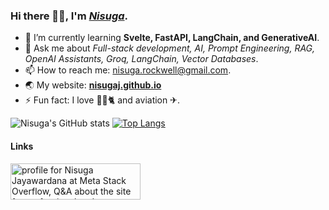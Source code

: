 ### Hi there 👋😀, I'm _[Nisuga](https://nisugaj.github.io/)_.

- 🌱 I’m currently learning **Svelte, FastAPI, LangChain, and GenerativeAI**.
- 💬 Ask me about _Full-stack development, AI, Prompt Engineering, RAG, OpenAI Assistants, Groq, LangChain, Vector Databases_.
- 📫 How to reach me: nisuga.rockwell@gmail.com.
- 🌏 My website: **[nisugaj.github.io](https://nisugaj.github.io/)**
- ⚡ Fun fact: I love 🏸🎶🐈 and aviation ✈.

<!-- - 🔭 I’m currently working on a project  for **Leverage and Showcase** -->
<!-- - 👯 I’m looking to collaborate on **Prosodical audio enhancement** -->
<!-- - 🤔 I’m looking for help with **How to pitch an awesome software idea ?** -->
![Nisuga's GitHub stats](https://github-readme-stats.vercel.app/api?username=nisugaJ&show_icons=true&theme=dark)
[![Top Langs](https://github-readme-stats.vercel.app/api/top-langs/?username=anuraghazra&layout=compact)](https://github.com/anuraghazra/github-readme-stats)

#### Links
<a href="https://stackoverflow.com/users/10010326/nisuga-jayawardana"><img src="https://stackoverflow.com/users/flair/10010326.png" width="208" height="58" alt="profile for Nisuga Jayawardana at Meta Stack Overflow, Q&amp;A about the site for professional and enthusiast programmers" title="profile for Nisuga Jayawardana at Meta Stack Overflow, Q&amp;A about the site for professional and enthusiast programmers"></a>
